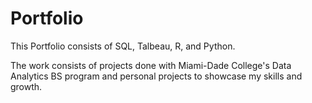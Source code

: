 # Portfolio
This Portfolio consists of SQL, Talbeau, R, and Python.

The work consists of projects done with Miami-Dade College's Data Analytics BS program and personal projects to showcase my skills and growth.
